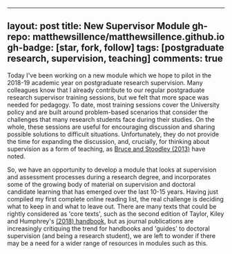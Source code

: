 
---
layout: post
title: New Supervisor Module
gh-repo: matthewsillence/matthewsillence.github.io
gh-badge: [star, fork, follow]
tags: [postgraduate research, supervision, teaching]
comments: true
---
Today I've been working on a new module which we hope to pilot in the 2018-19 academic year on postgraduate research supervision. Many colleagues know that I already contribute to our regular postgraduate research supervisor training sessions, but we felt that more space was needed for pedagogy. To date, most training sessions cover the University policy and are built around problem-based scenarios that consider the challenges that many research students face during their studies. On the whole, these sessions are useful for encouraging discussion and sharing possible solutions to difficult situations. Unfortunately, they do not provide the time for expanding the discussion, and, crucially, for thinking about supervision as a form of teaching, as [Bruce and Stoodley (2013)](https://www.tandfonline.com/doi/abs/10.1080/03075079.2011.576338) have noted.  
  
So, we have an opportunity to develop a module that looks at supervision and assessment processes during a research degree, and incorporates some of the growing body of material on supervision and doctoral candidate learning that has emerged over the last 10-15 years. Having just compiled my first complete online reading list, the real challenge is deciding what to keep in and what to leave out. There are many texts that could be rightly considered as 'core texts', such as the second edition of Taylor, Kiley and Humphrey's [(2018) handbook](https://www.routledge.com/A-Handbook-for-Doctoral-Supervisors/Taylor-Kiley-Humphrey/p/book/9781138194793), but as journal publications are increasingly critiquing the trend for handbooks and 'guides' to doctoral supervision (and being a research student), we are left to wonder if there may be a need for a wider range of resources in modules such as this.